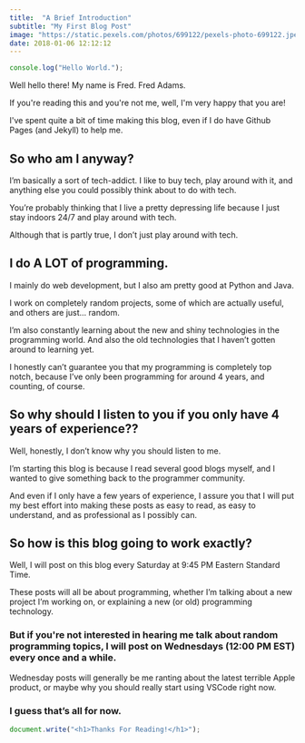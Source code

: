 ```yaml
---
title:  "A Brief Introduction"
subtitle: "My First Blog Post"
image: "https://static.pexels.com/photos/699122/pexels-photo-699122.jpeg"
date: 2018-01-06 12:12:12
---
```


``` javascript
console.log("Hello World.");
```

Well hello there! My name is Fred. Fred Adams.

If you're reading this and you're not me, well, I'm very happy that you are!

I've spent quite a bit of time making this blog, even if I do have Github Pages (and Jekyll) to help me.

## So who am I anyway?

I’m basically a sort of tech-addict. I like to buy tech, play around with it, and anything else you could possibly think about to do with tech.

You’re probably thinking that I live a pretty depressing life because I just stay indoors 24/7 and play around with tech.

Although that is partly true, I don’t just play around with tech.

## I do A LOT of programming.

I mainly do web development, but I also am pretty good at Python and Java.

I work on completely random projects, some of which are actually useful, and others are just... random.

I’m also constantly learning about the new and shiny technologies in the programming world. And also the old technologies that I haven’t gotten around to learning yet.

I honestly can’t guarantee you that my programming is completely top notch, because I’ve only been programming for around 4 years, and counting, of course.

## So why should I listen to you if you only have 4 years of experience??

Well, honestly, I don’t know why you should listen to me.

I’m starting this blog is because I read several good blogs myself, and I wanted to give something back to the programmer community.

And even if I only have a few years of experience, I assure you that I will put my best effort into making these posts as easy to read, as easy to understand, and as professional as I possibly can.

## So how is this blog going to work exactly?

Well, I will post on this blog every Saturday at 9:45 PM Eastern Standard Time.

These posts will all be about programming, whether I’m talking about a new project I’m working on, or explaining a new (or old) programming technology.

### But if you're not interested in hearing me talk about random programming topics, I will post on Wednesdays (12:00 PM EST) every once and a while.

Wednesday posts will generally be me ranting about the latest terrible Apple product, or maybe why you should really start using VSCode right now.

### I guess that’s all for now.

``` javascript
document.write("<h1>Thanks For Reading!</h1>");
```